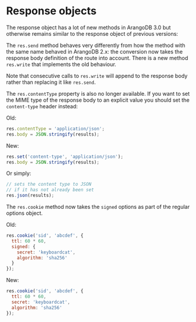 Response objects
================

The response object has a lot of new methods in ArangoDB 3.0 but otherwise remains similar to the response object of previous versions:

The `res.send` method behaves very differently from how the method with the same name behaved in ArangoDB 2.x: the conversion now takes the response body definition of the route into account. There is a new method `res.write` that implements the old behaviour.

Note that consecutive calls to `res.write` will append to the response body rather than replacing it like `res.send`.

The `res.contentType` property is also no longer available. If you want to set the MIME type of the response body to an explicit value you should set the `content-type` header instead:

Old:

```js
res.contentType = 'application/json';
res.body = JSON.stringify(results);
```

New:

```js
res.set('content-type', 'application/json');
res.body = JSON.stringify(results);
```

Or simply:

```js
// sets the content type to JSON
// if it has not already been set
res.json(results);
```

The `res.cookie` method now takes the `signed` options as part of the regular options object.

Old:

```js
res.cookie('sid', 'abcdef', {
  ttl: 60 * 60,
  signed: {
    secret: 'keyboardcat',
    algorithm: 'sha256'
  }
});
```

New:

```js
res.cookie('sid', 'abcdef', {
  ttl: 60 * 60,
  secret: 'keyboardcat',
  algorithm: 'sha256'
});
```

